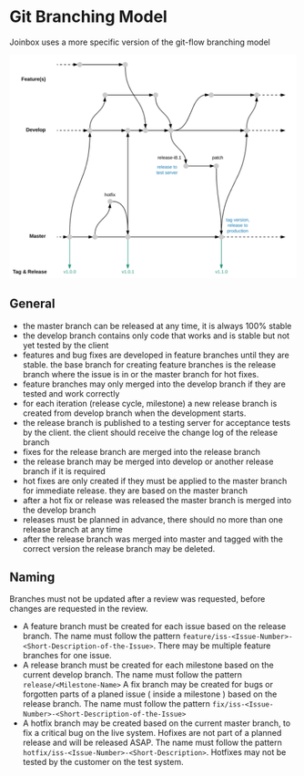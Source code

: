 # Git Branching Model

Joinbox uses a more specific version of the git-flow branching model

![Alt text](git-flow.png "Joinbox GIT Flow")


## General

- the master branch can be released at any time, it is always 100% stable
- the develop branch contains only code that works and is stable but not yet tested by the client
- features and bug fixes are developed in feature branches until they are stable. the base branch for creating feature branches is the release branch where the issue is in or the master branch for hot fixes.
- feature branches may only merged into the develop branch if they are tested and work correctly
- for each iteration (release cycle, milestone) a new release branch is created from develop branch when the development starts.
- the release branch is published to a testing server for acceptance tests by the client. the client should receive the change log of the release branch
- fixes for the release branch are merged into the release branch
- the release branch may be merged into develop or another release branch if it is required
- hot fixes are only created if they must be applied to the master branch for immediate release. they are based on the master branch
- after a hot fix or release was released the master branch is merged into the develop branch
- releases must be planned in advance, there should no more than one release branch at any time
- after the release branch was merged into master and tagged with the correct version the release branch may be deleted.

## Naming
Branches must not be updated after a review was requested, before changes are requested in the review.

- A feature branch must be created for each issue based on the release branch. The name must follow the pattern `feature/iss-<Issue-Number>-<Short-Description-of-the-Issue>`. There may be multiple feature branches for one issue.
- A release branch must be created for each milestone based on the current develop branch. The name must follow the pattern `release/<Milestone-Name>`
A fix branch may be created for bugs or forgotten parts of a planed issue ( inside a milestone ) based on the release branch. The name must follow the pattern `fix/iss-<Issue-Number>-<Short-Description-of-the-Issue>`
- A hotfix branch may be created based on the current master branch, to fix a critical bug on the live system. Hofixes are not part of a planned release and will be released ASAP. The name must follow the pattern `hotfix/iss-<Issue-Number>-<Short-Description>`. Hotfixes may not be tested by the customer on the test system.
